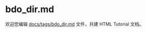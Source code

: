 bdo_dir.md
===

欢迎您编辑 <a target="__blank" href="https://github.com/jaywcjlove/html-tutorial/blob/master/docs/tags/bdo_dir.md">docs/tags/bdo_dir.md</a> 文件，共建 HTML Tutorial 文档。